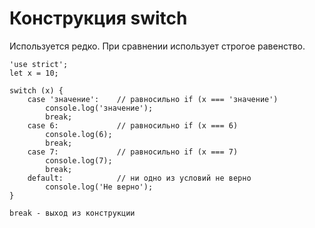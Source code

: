 # Конструкция switch
Используется редко. При сравнении использует строгое равенство.

    'use strict';
    let x = 10;

    switch (x) {
        case 'значение':    // равносильно if (x === 'значение')
            console.log('значение');
            break;
        case 6:             // равносильно if (x === 6)
            console.log(6);
            break;
        case 7:             // равносильно if (x === 7)
            console.log(7);
            break;
        default:            // ни одно из условий не верно
            console.log('Не верно');
    }

    break - выход из конструкции

